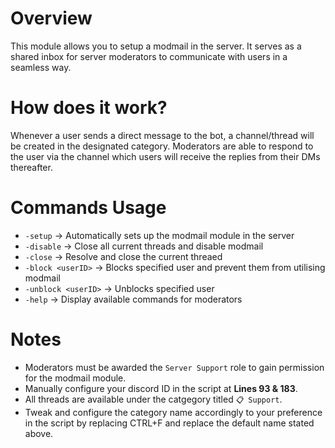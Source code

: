 # Overview
This module allows you to setup a modmail in the server. It serves as a shared inbox for server moderators to communicate with users in a seamless way.

# How does it work?
Whenever a user sends a direct message to the bot, a channel/thread will be created in the designated category. Moderators are able to respond to the user via the channel which users will receive the replies from their DMs thereafter.

# Commands Usage
- `-setup` -> Automatically sets up the modmail module in the server
- `-disable` -> Close all current threads and disable modmail
- `-close` -> Resolve and close the current threaed
- `-block <userID>` -> Blocks specified user and prevent them from utilising modmail
- `-unblock <userID>` -> Unblocks specified user
- `-help` -> Display available commands for moderators

# Notes
- Moderators must be awarded the `Server Support` role to gain permission for the modmail module.
- Manually configure your discord ID in the script at **Lines 93 & 183**.
- All threads are available under the catgegory titled `📋 Support`.
- Tweak and configure the category name accordingly to your preference in the script by replacing CTRL+F and replace the default name stated above.
